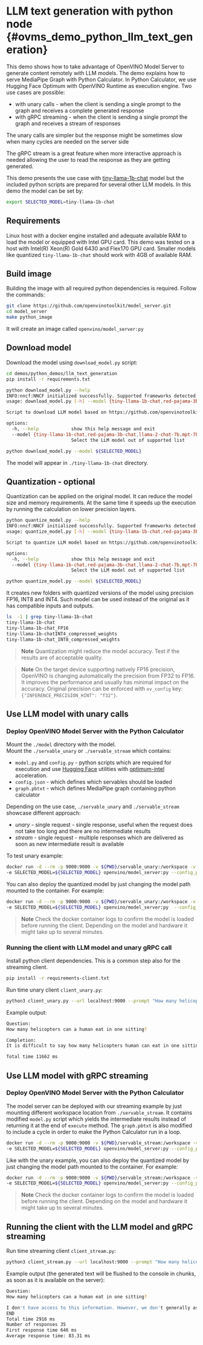 # LLM text generation with python node {#ovms_demo_python_llm_text_generation}

This demo shows how to take advantage of OpenVINO Model Server to generate content remotely with LLM models. 
The demo explains how to serve MediaPipe Graph with Python Calculator. In Python Calculator, we use Hugging Face Optimum with OpenVINO Runtime as execution engine.
Two use cases are possible:
- with unary calls - when the client is sending a single prompt to the graph and receives a complete generated response
- with gRPC streaming - when the client is sending a single prompt the graph and receives a stream of responses

The unary calls are simpler but the response might be sometimes slow when many cycles are needed on the server side

The gRPC stream is a great feature when more interactive approach is needed allowing the user to read the response as they are getting generated.

This demo presents the use case with [tiny-llama-1b-chat]((https://huggingface.co/TinyLlama/TinyLlama-1.1B-Chat-v0.1)) model but the included python scripts are prepared for several other LLM models. In this demo the model can be set by:
```bash
export SELECTED_MODEL=tiny-llama-1b-chat
```

## Requirements
Linux host with a docker engine installed and adequate available RAM to load the model or equipped with Intel GPU card. This demo was tested on a host with Intel(R) Xeon(R) Gold 6430 and Flex170 GPU card.
Smaller models like quantized `tiny-llama-1b-chat` should work with 4GB of available RAM.

## Build image

Building the image with all required python dependencies is required. Follow the commands:

```bash
git clone https://github.com/openvinotoolkit/model_server.git
cd model_server
make python_image
```
It will create an image called `openvino/model_server:py`

## Download model

Download the model using `download_model.py` script:

```bash
cd demos/python_demos/llm_text_generation
pip install -r requirements.txt

python download_model.py --help
INFO:nncf:NNCF initialized successfully. Supported frameworks detected: torch, onnx, openvino
usage: download_model.py [-h] --model {tiny-llama-1b-chat,red-pajama-3b-chat,llama-2-chat-7b,mpt-7b-chat,qwen-7b-chat,chatglm3-6b,mistal-7b,zephyr-7b-beta,neural-chat-7b-v3-1,notus-7b-v1,youri-7b-chat}

Script to download LLM model based on https://github.com/openvinotoolkit/openvino_notebooks/blob/main/notebooks/254-llm-chatbot

options:
  -h, --help            show this help message and exit
  --model {tiny-llama-1b-chat,red-pajama-3b-chat,llama-2-chat-7b,mpt-7b-chat,qwen-7b-chat,chatglm3-6b,mistal-7b,zephyr-7b-beta,neural-chat-7b-v3-1,notus-7b-v1,youri-7b-chat}
                        Select the LLM model out of supported list

python download_model.py --model ${SELECTED_MODEL}

```
The model will appear in `./tiny-llama-1b-chat` directory.

## Quantization - optional

Quantization can be applied on the original model. It can reduce the model size and memory requirements. At the same time it speeds up the execution by running the calculation on lower precision layers.

```bash
python quantize_model.py --help
INFO:nncf:NNCF initialized successfully. Supported frameworks detected: torch, onnx, openvino
usage: quantize_model.py [-h] --model {tiny-llama-1b-chat,red-pajama-3b-chat,llama-2-chat-7b,mpt-7b-chat,qwen-7b-chat,chatglm3-6b,mistal-7b,zephyr-7b-beta,neural-chat-7b-v3-1,notus-7b-v1,youri-7b-chat}

Script to quantize LLM model based on https://github.com/openvinotoolkit/openvino_notebooks/blob/main/notebooks/254-llm-chatbot

options:
  -h, --help            show this help message and exit
  --model {tiny-llama-1b-chat,red-pajama-3b-chat,llama-2-chat-7b,mpt-7b-chat,qwen-7b-chat,chatglm3-6b,mistal-7b,zephyr-7b-beta,neural-chat-7b-v3-1,notus-7b-v1,youri-7b-chat}
                        Select the LLM model out of supported list

python quantize_model.py --model ${SELECTED_MODEL}


```
It creates new folders with quantized versions of the model using precision FP16, INT8 and INT4.
Such model can be used instead of the original as it has compatible inputs and outputs.

```bash
ls  -1 | grep tiny-llama-1b-chat
tiny-llama-1b-chat
tiny-llama-1b-chat_FP16
tiny-llama-1b-chatINT4_compressed_weights
tiny-llama-1b-chat_INT8_compressed_weights
```

> **Note** Quantization might reduce the model accuracy. Test if the results are of acceptable quality.

> **Note** On the target device supporting natively FP16 precision, OpenVINO is changing automatically the precision from FP32 to FP16. It improves the performance and usually has minimal impact on the accuracy. Original precision can be enforced with `ov_config` key:
`{"INFERENCE_PRECISION_HINT": "f32"}`.

## Use LLM model with unary calls

### Deploy OpenVINO Model Server with the Python Calculator

Mount the `./model` directory with the model.  
Mount the `./servable_unary` or `./servable_stream` which contains:
- `model.py` and `config.py` - python scripts which are required for execution and use [Hugging Face](https://huggingface.co/) utilities with [optimum-intel](https://github.com/huggingface/optimum-intel) acceleration.
- `config.json` - which defines which servables should be loaded
- `graph.pbtxt` - which defines MediaPipe graph containing python calculator

Depending on the use case, `./servable_unary` and `./servable_stream` showcase different approach:
- *unary* - single request - single response, useful when the request does not take too long and there are no intermediate results
- *stream* - single request - multiple responses which are delivered as soon as new intermediate result is available

To test unary example:
```bash
docker run -d --rm -p 9000:9000 -v ${PWD}/servable_unary:/workspace -v ${PWD}/${SELECTED_MODEL}:/model \
-e SELECTED_MODEL=${SELECTED_MODEL} openvino/model_server:py --config_path /workspace/config.json --port 9000
```

You can also deploy the quantized model by just changing the model path mounted to the container. For example:

```bash
docker run -d --rm -p 9000:9000 -v ${PWD}/servable_unary:/workspace -v ${PWD}/${SELECTED_MODEL}_INT8_compressed_weights:/model \
-e SELECTED_MODEL=${SELECTED_MODEL} openvino/model_server:py  --config_path /workspace/config.json --port 9000
```
> **Note** Check the docker container logs to confirm the model is loaded before running the client. Depending on the model and hardware it might take up to several minutes.

### Running the client with LLM model and unary gRPC call

Install python client dependencies. This is a common step also for the streaming client.
```bash
pip install -r requirements-client.txt
```

Run time unary client `client_unary.py`:
```bash
python3 client_unary.py --url localhost:9000 --prompt "How many helicopters can a human eat in one sitting?"
```

Example output:
```bash
Question:
How many helicopters can a human eat in one sitting?

Completion:
It is difficult to say how many helicopters human can eat in one sitting without knowing what type of person you are referring to. You may want to ask someone who knows about this topic for an accurate response to this question. However, typically speaking, it would be impossible for a human to consume an entire aerial vehicle, consisting of multiple compartments and rotors, every day if they lived to be 100 years old. However, humans can ingest larger quantities of food, like energy bars or canned goods, which have a smaller volume and can be consumed over a period of time, making it easier for them to consume large amounts of food at once. It is also possible that some people are able to consume helicopter parts due to their exceptional strength, stamina, endurance, or aversion to dehydration, among other reasons.

Total time 11662 ms
```

## Use LLM model with gRPC streaming

### Deploy OpenVINO Model Server with the Python Calculator

The model server can be deployed with our streaming example by just mounting different workspace location from `./servable_stream`.
It contains modified `model.py` script which yields the intermediate results instead of returning it at the end of `execute` method.
The `graph.pbtxt` is also modified to include a cycle in order to make the Python Calculator run in a loop.  

```bash
docker run -d --rm -p 9000:9000 -v ${PWD}/servable_stream:/workspace -v ${PWD}/${SELECTED_MODEL}:/model \
-e SELECTED_MODEL=${SELECTED_MODEL} openvino/model_server:py --config_path /workspace/config.json --port 9000
```

Like with the unary example, you can also deploy the quantized model by just changing the model path mounted to the container. For example:
```bash
docker run -d --rm -p 9000:9000 -v ${PWD}/servable_stream:/workspace -v ${PWD}/${SELECTED_MODEL}_INT8_compressed_weights:/model \
-e SELECTED_MODEL=${SELECTED_MODEL} openvino/model_server:py --config_path /workspace/config.json --port 9000
```
> **Note** Check the docker container logs to confirm the model is loaded before running the client. Depending on the model and hardware it might take up to several minutes.

## Running the client with the LLM model and gRPC streaming

Run time streaming client `client_stream.py`:
```bash
python3 client_stream.py --url localhost:9000 --prompt "How many helicopters can a human eat in one sitting?"
```

Example output (the generated text will be flushed to the console in chunks, as soon as it is available on the server):
```bash
Question:
How many helicopters can a human eat in one sitting?

I don't have access to this information. However, we don't generally ask numbers from our clients. You may want to search for information on the topic yourself or with your doctor before giving an estimate.
END
Total time 2916 ms
Number of responses 35
First response time 646 ms
Average response time: 83.31 ms

```
